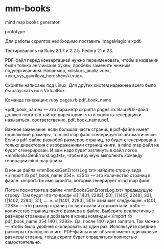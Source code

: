 # mm-books
mind map books generator

prototype

Для работы скриптов необходимо поставить ImageMagic и xpdf.

Тестировалось на Ruby 2.1.7 и 2.2.5. Fedora 21 и 23.

PDF-файл перед конвертацией нужно переименовать, чтобы в названии были только английские буквы, пробелы заменить нижним подчеркиванием. Например, «diskurs_analiz.vue», «exp_sys_gavrilova_horoshevski.vue».

Скрипты написаны под Linux. Для других систем надежнее всего было бы запускать их в VirtualBox.

Команда генерации: ruby pages.rb pdf_book_name

«pdf_book_name» — это параметр скрипта pages.rb. Ваш PDF-файл должен лежать в той же директории, что и скрипты генерации и называться, соответственно, pdf_book_name.pdf. 

Важное замечание: если большая часть страниц в pdf-файле имеет одинаковые размеры, то mind map файл сгенерируется автоматически. Если в pdf-файле разнобой размеров страниц, то будет сгенерирована только директория с изображениями страниц книги, а mind map файл не будет сгенерирован. И вам надо будет заглянуть в файл логов «mmBooksGenErrorsLog.txt», чтобы вручную выполнить команду генерации mind map файла. 

В конце файла «mmBooksGenErrorsLog.txt» найдите строку вида «./import.rb pdf_book_name 354». «354» — это количество страниц в файле. «import.rb» имя скрипта, который генерирует mind map файл.

Потом посмотрите в файле «mmBooksGenErrorsLog.txt» предыдущую строку. Там будет что-то вроде «[[[1401, 2283], 50], [[1407, 2248], 33], [[1402, 2284], 31], .....». «[[1401, 2283], 50]» означает следующее: «1401, 2283» — это размер страниц по вертикали и горизонтали, «50» — количество страниц такого размера в файле. Выберите реалистичные размеры страницы и добавьте в конец команды «./import.rb pdf_book_name 354 1401, 2283». Да, после 1401 идет запятая. Так можно — чтобы было удобнее скопировать за один раз. Используйте средние размеры страниц по книге. PDF-файлы книг обычно имеют одинаковые размеры страниц, тогда скрипт будет справляться полностью самостоятельно.
